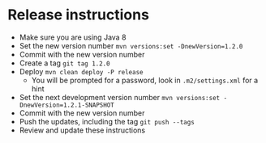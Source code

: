 # Release instructions

* Make sure you are using Java 8
* Set the new version number `mvn versions:set -DnewVersion=1.2.0`
* Commit with the new version number 
* Create a tag  `git tag 1.2.0`
* Deploy `mvn clean deploy -P release`
    * You will be prompted for a password, look in `.m2/settings.xml` for a hint
* Set the next development version number `mvn versions:set -DnewVersion=1.2.1-SNAPSHOT`
* Commit with the new version number 
* Push the updates, including the tag `git push --tags`
* Review and update these instructions


